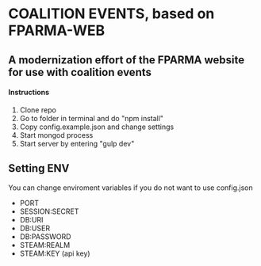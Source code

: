 # COALITION EVENTS, based on FPARMA-WEB

## A modernization effort of the FPARMA website for use with coalition events

#### Instructions
1. Clone repo
2. Go to folder in terminal and do "npm install"
3. Copy config.example.json and change settings
4. Start mongod process
5. Start server by entering "gulp dev"

## Setting ENV
You can change enviroment variables if you do not want to use config.json

* PORT
* SESSION:SECRET
* DB:URI
* DB:USER
* DB:PASSWORD
* STEAM:REALM
* STEAM:KEY (api key)
